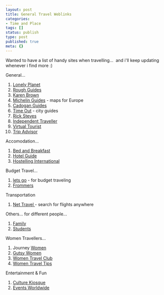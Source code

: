 ```yaml
---
layout: post
title: General Travel Weblinks
categories:
- Time and Place
tags: []
status: publish
type: post
published: true
meta: {}
---
```

Wanted to have a list of handy sites when travelling...  and i'll keep updating whenever i find more :)

General...
<ol>
	<li><a href="http://www.lonelyplanet.com/">Lonely Planet</a></li>
	<li><a href="http://roughguides.com/">Rough Guides</a></li>
	<li><a href="http://www.karenbrown.com/">Karen Brown</a></li>
	<li><a href="http://www.viamichelin.com/viamichelin/int/tpl/hme/MaHomePage.htm">Michelin Guides</a> - maps for Europe</li>
	<li><a href="http://cadoganguides.com/">Cadogan Guides</a></li>
	<li><a href="http://www.timeout.com/">Time Out</a> - city guides</li>
	<li><a href="http://www.ricksteves.com/">Rick Steves</a></li>
	<li><a href="http://www.independenttraveler.com/">Independent Traveller</a></li>
	<li><a href="http://www.virtualtourist.com/">Virtual Tourist</a></li>
	<li><a href="http://www.tripadvisor.com/">Trip Advisor</a></li>
</ol>
Accomodation...
<ol>
	<li><a href="http://www.bedandbreakfast.com/">Bed and Breakfast</a></li>
	<li><a href="http://www.hotelguide.com/">Hotel Guide</a></li>
	<li><a href="http://hihostels.com/">Hostelling International</a></li>
</ol>
Budget Travel...
<ol>
	<li><a href="http://www.letsgo.com/">lets go</a> - for budget traveling</li>
	<li><a href="http://frommers.com/">Frommers </a></li>
</ol>
Transportation
<ol>
	<li><a href="http://nettravel.com/">Net Travel </a>- search for flights anywhere</li>
</ol>
Others... for different people...
<ol>
	<li><a href="http://familyadventuretravel.com/">Family</a></li>
	<li><a href="http://www.statravel.com/">Students</a></li>
</ol>
Women Travellers...
<ol>
	<li>Journey <a href="http://journeywoman.com/">Women</a></li>
	<li><a href="http://www.gutsywomentravel.com/">Gutsy Women</a></li>
	<li><a href="http://www.womenstravelclub.com/">Women Travel Club</a></li>
	<li><a href="http://www.womentraveltips.com/">Women Travel Tips</a></li>
</ol>
Entertainment &amp; Fun
<ol>
	<li><a href="http://culturekiosque.com/travel/#nav">Culture Kiosque</a></li>
	<li><a href="http://eventsworldwide.com/">Events Worldwide</a></li>
</ol>
